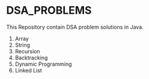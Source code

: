 # DSA_PROBLEMS

This Repository contain DSA problem solutions in Java.

1. Array
2. String
3. Recursion
4. Backtracking
5. Dynamic Programming
6. Linked List
